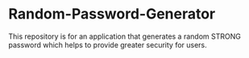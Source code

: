 # Random-Password-Generator
This repository is for an application that generates a random STRONG password which helps to provide greater security for users. 
